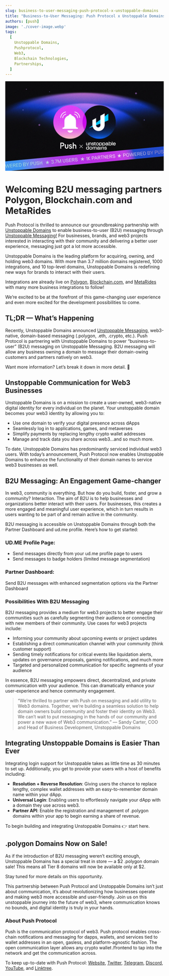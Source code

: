 ```yaml
---
slug: business-to-user-messaging-push-protocol-x-unstoppable-domains
title: "Business-to-User Messaging: Push Protocol x Unstoppable Domains"
authors: [push]
image: './cover-image.webp'
tags:
  [
    Unstoppable Domains,
    Pushprotocol,
    Web3,
    Blockchain Technologies,
    Partnerships,
  ]
---
```


![Cover image of Business-to-User Messaging: Push Protocol x Unstoppable Domains](./cover-image.webp)

<!--truncate-->

<!--customheaderpoint-->
# Welcoming B2U messaging partners Polygon, Blockchain.com and MetaRides

Push Protocol is thrilled to announce our groundbreaking partnership with [Unstoppable Domains](https://unstoppabledomains.com/) to enable business-to-user (B2U) messaging through [Unstoppable Messaging!](https://unstoppabledomains.com/blog/categories/announcements/article/unstoppable-messaging) For businesses, brands, and web3 projects interested in interacting with their community and delivering a better user experience, messaging just got a lot more accessible.


Unstoppable Domains is the leading platform for acquiring, owning, and holding web3 domains. With more than 3.7 million domains registered, 1000 integrations, and 10 top-level domains, Unstoppable Domains is redefining new ways for brands to interact with their users.

Integrations are already live on [Polygon](https://polygon.technology/), [Blockchain.com](http://blockchain.com/), and [MetaRides](https://metarides.io/) with many more business integrations to follow!

We’re excited to be at the forefront of this game-changing user experience and even more excited for the development possibilities to come.

## TL;DR — What’s Happening

Recently, Unstoppable Domains announced [Unstoppable Messaging](https://unstoppabledomains.com/blog/categories/announcements/article/unstoppable-messaging), web3-native, domain-based messaging (.polygon, .eth, .crypto, etc.). Push Protocol is partnering with Unstoppable Domains to power “business-to-user” (B2U) messaging on Unstoppable Messaging. B2U messaging will allow any business owning a domain to message their domain-owing customers and partners natively on web3.

Want more information? Let’s break it down in more detail. 🔔

## Unstoppable Communication for Web3 Businesses

Unstoppable Domains is on a mission to create a user-owned, web3-native digital identity for every individual on the planet. Your unstoppable domain becomes your web3 identity by allowing you to:

- Use one domain to verify your digital presence across dApps
- Seamlessly log in to applications, games, and metaverses
- Simplify payments by replacing lengthy crypto wallet addresses
- Manage and track data you share across web3…and so much more.

To date, Unstoppable Domains has predominantly serviced individual web3 users. With today’s announcement, Push Protocol now enables Unstoppable Domains to enhance the functionality of their domain names to service web3 businesses as well.

## B2U Messaging: An Engagement Game-changer

In web3, community is everything. But how do you build, foster, and grow a community? Interaction. The aim of B2U is to help businesses and organizations better interact with their users. For businesses, this creates a more engaged and meaningful user experience, which in turn results in users wanting to be part of and remain active in the community.

B2U messaging is accessible on Unstoppable Domains through both the Partner Dashboard and ud.me profile. Here’s how to get started:

### UD.ME Profile Page:

- Send messages directly from your ud.me profile page to users
- Send messages to badge holders (limited message segmentation)

### Partner Dashboard:

Send B2U messages with enhanced segmentation options via the Partner Dashboard

### Possibilities With B2U Messaging

B2U messaging provides a medium for web3 projects to better engage their communities such as carefully segmenting their audience or connecting with new members of their community. Use cases for web3 projects include:

- Informing your community about upcoming events or project updates
- Establishing a direct communication channel with your community (think customer support)
- Sending timely notifications for critical events like liquidation alerts, updates on governance proposals, gaming notifications, and much more
- Targeted and personalized communication for specific segments of your audience

In essence, B2U messaging empowers direct, decentralized, and private communication with your audience. This can dramatically enhance your user-experience and hence community engagement.

<blockquote>
  “We’re thrilled to partner with Push on messaging and add utility to Web3
  domains. Together, we’re building a seamless solution to help domain owners
  build community and foster their identity on Web3. We can’t wait to put
  messaging in the hands of our community and power a new wave of Web3
  communication.” — Sandy Carter, COO and Head of Business Development,
  Unstoppable Domains
</blockquote>

## Integrating Unstoppable Domains is Easier Than Ever

Integrating login support for Unstoppable takes as little time as 30 minutes to set up. Additionally, you get to provide your users with a host of benefits including:

- <b>Resolution + Reverse Resolution</b>: Giving users the chance to replace
  lengthy, complex wallet addresses with an easy-to-remember domain name within
  your dApp.
- <b>Universal Login</b>: Enabling users to effortlessly navigate your dApp with
  a domain they use across web3.
- <b>Partner API</b>: Enable the registration and management of .polygon domains
  within your app to begin earning a share of revenue.

To begin building and integrating Unstoppable Domains 👉 start here.

## .polygon Domains Now on Sale!

As if the introduction of B2U messaging weren’t exciting enough, Unstoppable Domains has a special treat in store — a $2 .polygon domain sale! This means all Tier 8 domains will now be available only at $2.

Stay tuned for more details on this opportunity.

This partnership between Push Protocol and Unstoppable Domains isn’t just about communication, it’s about revolutionizing how businesses operate and making web3 more accessible and user-friendly. Join us on this unstoppable journey into the future of web3, where communication knows no bounds, and digital identity is truly in your hands.

### About Push Protocol

Push is the communication protocol of web3. Push protocol enables cross-chain notifications and messaging for dapps, wallets, and services tied to wallet addresses in an open, gasless, and platform-agnostic fashion. The open communication layer allows any crypto wallet /frontend to tap into the network and get the communication across.

To keep up-to-date with Push Protocol: [Website](https://push.org/), [Twitter](https://twitter.com/pushprotocol), [Telegram](https://t.me/epnsproject), [Discord](https://discord.gg/pushprotocol), [YouTube](https://www.youtube.com/c/EthereumPushNotificationService), and [Linktree](https://linktr.ee/pushprotocol).
